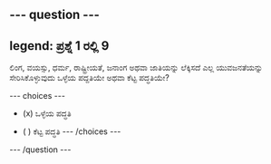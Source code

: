--- question ---
---
legend: ಪ್ರಶ್ನೆ 1 ರಲ್ಲಿ 9
---

ಲಿಂಗ, ವಯಸ್ಸು, ಧರ್ಮ, ರಾಷ್ಟ್ರೀಯತೆ, ಜನಾಂಗ ಅಥವಾ ಜಾತಿಯನ್ನು ಲೆಕ್ಕಿಸದೆ ಎಲ್ಲ ಯುವಜನತೆಯನ್ನು ಸೇರಿಸಿಕೊಳ್ಳುವುದು ಒಳ್ಳೆಯ ಪದ್ದತಿಯೇ ಅಥವಾ ಕೆಟ್ಟ ಪದ್ಧತಿಯೇ?

--- choices ---
- (x) ಒಳ್ಳೆಯ ಪದ್ಧತಿ

- ( ) ಕೆಟ್ಟ ಪದ್ಧತಿ
--- /choices ---

--- /question ---
